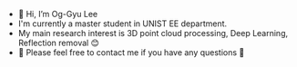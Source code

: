 - 👋 Hi, I’m Og-Gyu Lee
- I'm currently a master student in UNIST EE department.
- My main research interest is 3D point cloud processing, Deep Learning, Reflection removal 😊
- 💬 Please feel free to contact me if you have any questions 💬

 

<!---
og-lee/og-lee is a ✨ special ✨ repository because its `README.md` (this file) appears on your GitHub profile.
You can click the Preview link to take a look at your changes.
--->
